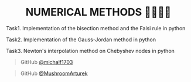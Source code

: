 
<h1 align="center">
  <br>
  <br>
NUMERICAL METHODS 🧮👨🏽‍💻
  <br>
</h1>
Task1. Implementation of the bisection method and the Falsi rule in python




Task2. Implementation of the Gauss-Jordan method in python

Task3. Newton's interpolation method on Chebyshev nodes in python

> GitHub [@michalf1703](https://github.com/michalf1703)

> GitHub [@MushroomArturek](https://github.com/MushroomArturek)

